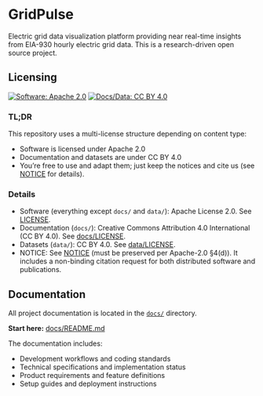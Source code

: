 # GridPulse

Electric grid data visualization platform providing near real-time insights from EIA-930 hourly electric grid data. This is a research-driven open source project.

## Licensing

[![Software: Apache 2.0](https://img.shields.io/badge/License-Apache_2.0-blue.svg)](https://opensource.org/licenses/Apache-2.0)
[![Docs/Data: CC BY 4.0](https://img.shields.io/badge/Docs%2FData-CC--BY_4.0-green.svg)](https://creativecommons.org/licenses/by/4.0/)

### TL;DR

This repository uses a multi-license structure depending on content type:

- Software is licensed under Apache 2.0 
- Documentation and datasets are under CC BY 4.0 
- You’re free to use and adapt them; just keep the notices and cite us (see [NOTICE](NOTICE) for details).

### Details

- Software (everything except `docs/` and `data/`): Apache License 2.0. See [LICENSE](LICENSE).
- Documentation (`docs/`): Creative Commons Attribution 4.0 International (CC BY 4.0). See [docs/LICENSE](docs/LICENSE).
- Datasets (`data/`): CC BY 4.0. See [data/LICENSE](data/LICENSE).
- NOTICE: See [NOTICE](NOTICE) (must be preserved per Apache-2.0 §4(d)). It includes a non-binding citation request for both distributed software and publications.

## Documentation

All project documentation is located in the [`docs/`](./docs/) directory.

**Start here:** [docs/README.md](./docs/README.md)

The documentation includes:
- Development workflows and coding standards
- Technical specifications and implementation status  
- Product requirements and feature definitions
- Setup guides and deployment instructions

<!-- Removed redundant link to docs/README.md to avoid duplication. -->
